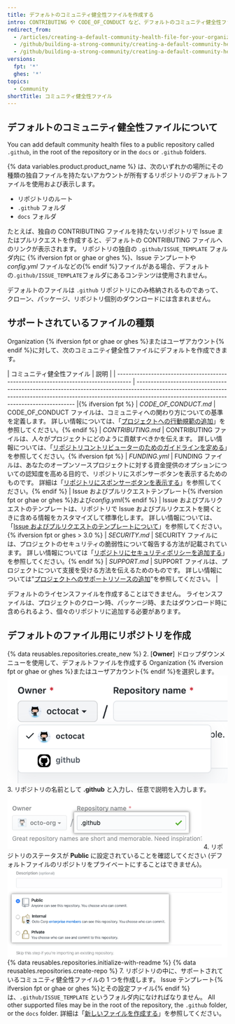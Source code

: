 ```yaml
---
title: デフォルトのコミュニティ健全性ファイルを作成する
intro: CONTRIBUTING や CODE_OF_CONDUCT など、デフォルトのコミュニティ健全性ファイルを作成できます。 デフォルトのファイルは、そのような種類の独自ファイルを持たないアカウントが所有するすべてのリポジトリに使用されます。
redirect_from:
  - /articles/creating-a-default-community-health-file-for-your-organization
  - /github/building-a-strong-community/creating-a-default-community-health-file-for-your-organization
  - /github/building-a-strong-community/creating-a-default-community-health-file
versions:
  fpt: '*'
  ghes: '*'
topics:
  - Community
shortTitle: コミュニティ健全性ファイル
---
```


## デフォルトのコミュニティ健全性ファイルについて

You can add default community health files to a public repository called `.github`, in the root of the repository or in the `docs` or `.github` folders.

{% data variables.product.product_name %} は、次のいずれかの場所にその種類の独自ファイルを持たないアカウントが所有するリポジトリのデフォルトファイルを使用および表示します。
- リポジトリのルート
- `.github` フォルダ
- `docs` フォルダ

たとえば、独自の CONTRIBUTING ファイルを持たないリポジトリで Issue またはプルリクエストを作成すると、デフォルトの CONTRIBUTING ファイルへのリンクが表示されます。 リポジトリの独自の `.github/ISSUE_TEMPLATE` フォルダ内に
{% ifversion fpt or ghae or ghes %}、Issue テンプレートや *config.yml* ファイルなどの{% endif %}ファイルがある場合、デフォルトの`.github/ISSUE_TEMPLATE`フォルダにあるコンテンツは使用されません。

デフォルトのファイルは `.github` リポジトリにのみ格納されるものであって、クローン、パッケージ、リポジトリ個別のダウンロードには含まれません。

## サポートされているファイルの種類

Organization {% ifversion fpt or ghae or ghes %}またはユーザアカウント{% endif %}に対して、次のコミュニティ健全性ファイルにデフォルトを作成できます。

| コミュニティ健全性ファイル                                                                       | 説明                                                                                                                                                                                                                   |
| ----------------------------------------------------------------------------------- | -------------------------------------------------------------------------------------------------------------------------------------------------------------------------------------------------------------------- |{% ifversion fpt %}
| *CODE_OF_CONDUCT.md*                                                              | CODE_OF_CONDUCT ファイルは、コミュニティへの関わり方についての基準を定義します。 詳しい情報については、「[プロジェクトへの行動規範の追加](/articles/adding-a-code-of-conduct-to-your-project/)」を参照してください。{% endif %}
| *CONTRIBUTING.md*                                                                   | CONTRIBUTING ファイルは、人々がプロジェクトにどのように貢献すべきかを伝えます。 詳しい情報については、「[リポジトリコントリビューターのためのガイドラインを定める](/articles/setting-guidelines-for-repository-contributors/)」を参照してください。{% ifversion fpt %}
| *FUNDING.yml*                                                                       | FUNDING ファイルは、あなたのオープンソースプロジェクトに対する資金提供のオプションについての認知度を高める目的で、リポジトリにスポンサーボタンを表示するためのものです。 詳細は「[リポジトリにスポンサーボタンを表示する](/articles/displaying-a-sponsor-button-in-your-repository)」を参照してください。{% endif %}
| Issue およびプルリクエストテンプレート{% ifversion fpt or ghae or ghes %}および*config.yml*{% endif %} | Issue およびプルリクエストのテンプレートは、リポジトリで Issue およびプルリクエストを開くときに含める情報をカスタマイズして標準化します。 詳しい情報については、「[Issue およびプルリクエストのテンプレートについて](/articles/about-issue-and-pull-request-templates/)」を参照してください。{% ifversion fpt or ghes > 3.0 %}
| *SECURITY.md*                                                                       | SECURITY ファイルには、プロジェクトのセキュリティの脆弱性について報告する方法が記載されています。 詳しい情報については「[リポジトリにセキュリティポリシーを追加する](/code-security/getting-started/adding-a-security-policy-to-your-repository)」を参照してください。{% endif %}
| *SUPPORT.md*                                                                        | SUPPORT ファイルは、プロジェクトについて支援を受ける方法を伝えるためのものです。 詳しい情報については"[プロジェクトへのサポートリソースの追加](/articles/adding-support-resources-to-your-project/)"を参照してください。                                                                        |

デフォルトのライセンスファイルを作成することはできません。 ライセンスファイルは、プロジェクトのクローン時、パッケージ時、またはダウンロード時に含められるよう、個々のリポジトリに追加する必要があります。

## デフォルトのファイル用にリポジトリを作成

{% data reusables.repositories.create_new %}
2. [**Owner**] ドロップダウンメニューを使用して、デフォルトファイルを作成する Organization {% ifversion fpt or ghae or ghes %}またはユーザアカウント{% endif %}を選択します。 ![[Owner] ドロップダウンメニュー](/assets/images/help/repository/create-repository-owner.png)
3. リポジトリの名前として **.github** と入力し、任意で説明を入力します。 ![リポジトリ作成フィールド](/assets/images/help/repository/default-file-repository-name.png)
4. リポジトリのステータスが **Public** に設定されていることを確認してください (デフォルトファイルのリポジトリをプライベートにすることはできません)。 ![プライベートまたはパブリックのステータスを選択するラジオボタン](/assets/images/help/repository/create-repository-public-private.png)
{% data reusables.repositories.initialize-with-readme %}
{% data reusables.repositories.create-repo %}
7. リポジトリの中に、サポートされているコミュニティ健全性ファイルの 1 つを作成します。 Issue テンプレート{% ifversion fpt or ghae or ghes %}とその設定ファイル{% endif %}は、`.github/ISSUE_TEMPLATE` というフォルダ内になければなりません。 All other supported files may be in the root of the repository, the `.github` folder, or the `docs` folder. 詳細は「[新しいファイルを作成する](/articles/creating-new-files/)」を参照してください。
